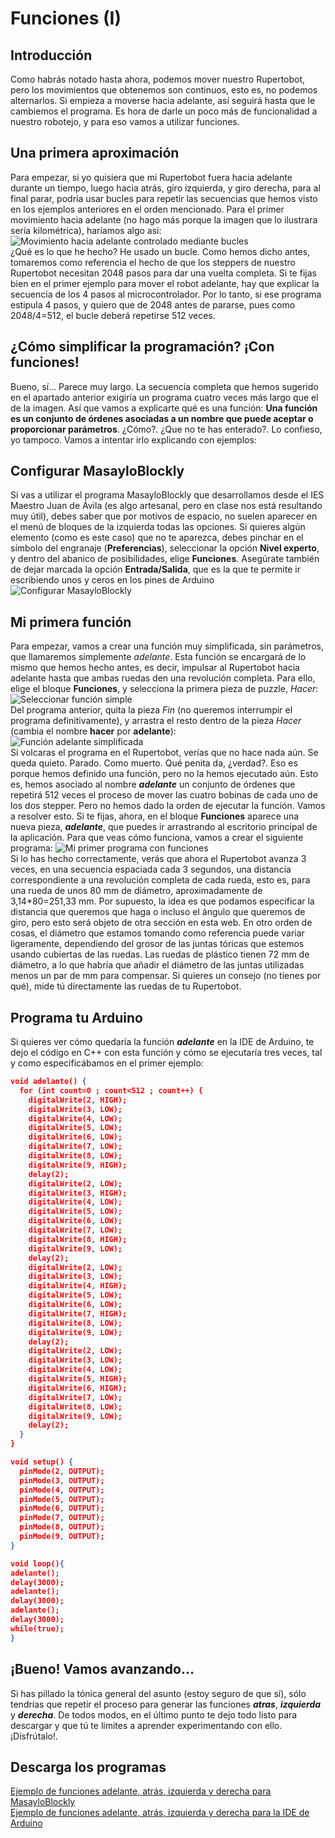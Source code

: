 # Funciones (I)  
## Introducción  
Como habrás notado hasta ahora, podemos mover nuestro Rupertobot, pero los movimientos que obtenemos son continuos, esto es, no podemos alternarlos. Si empieza a moverse hacia adelante, así seguirá hasta que le cambiemos el programa. Es hora de darle un poco más de funcionalidad a nuestro robotejo, y para eso vamos a utilizar funciones.  
## Una primera aproximación  
Para empezar, si yo quisiera que mi Rupertobot fuera hacia adelante durante un tiempo, luego hacia atrás, giro izquierda, y giro derecha, para al final parar, podría usar bucles para repetir las secuencias que hemos visto en los ejemplos anteriores en el orden mencionado. Para el primer movimiento hacia adelante (no hago más porque la imagen que lo ilustrara sería kilométrica), haríamos algo así:  
![Movimiento hacia adelante controlado mediante bucles](./img/primerAdelanteControlado.png)  
¿Qué es lo que he hecho? He usado un bucle. Como hemos dicho antes, tomaremos como referencia el hecho de que los steppers de nuestro Rupertobot necesitan 2048 pasos para dar una vuelta completa. Si te fijas bien en el primer ejemplo para mover el robot adelante, hay que explicar la secuencia de los 4 pasos al microcontrolador. Por lo tanto, si ese programa estipula 4 pasos, y quiero que de 2048 antes de pararse, pues como 2048/4=512, el bucle deberá repetirse 512 veces.  
## ¿Cómo simplificar la programación? ¡Con funciones!  
Bueno, sí... Parece muy largo. La secuencia completa que hemos sugerido en el apartado anterior exigiría un programa cuatro veces más largo que el de la imagen. Así que vamos a explicarte qué es una función: **Una función es un conjunto de órdenes asociadas a un nombre que puede aceptar o proporcionar parámetros**. ¿Cómo?. ¿Que no te has enterado?. Lo confieso, yo tampoco. Vamos a intentar irlo explicando con ejemplos:  
## Configurar MasayloBlockly  
Si vas a utilizar el programa MasayloBlockly que desarrollamos desde el IES Maestro Juan de Ávila (es algo artesanal, pero en clase nos está resultando muy útil), debes saber que por motivos de espacio, no suelen aparecer en el menú de bloques de la izquierda todas las opciones. Si quieres algún elemento (como es este caso) que no te aparezca, debes pinchar en el símbolo del engranaje (**Preferencias**), seleccionar la opción **Nivel experto**, y dentro del abanico de posibilidades, elige **Funciones**. Asegúrate también de dejar marcada la opción **Entrada/Salida**, que es la que te permite ir escribiendo unos y ceros en los pines de Arduino
![Configurar MasayloBlockly](./img/configuracionMasaylo.png)  
## Mi primera función  
Para empezar, vamos a crear una función muy simplificada, sin parámetros, que llamaremos simplemente *adelante*. Esta función se encargará de lo mismo que hemos hecho antes, es decir, impulsar al Rupertobot hacia adelante hasta que ambas ruedas den una revolución completa. Para ello, elige el bloque **Funciones**, y selecciona la primera pieza de puzzle, *Hacer*:  
![Seleccionar función simple](./img/funciones1.png)  
Del programa anterior, quita la pieza *Fin* (no queremos interrumpir el programa definitivamente), y arrastra el resto dentro de la pieza *Hacer* (cambia el nombre **hacer** por **adelante**):  
![Función adelante simplificada](./img/funciones2.png)  
Si volcaras el programa en el Rupertobot, verías que no hace nada aún. Se queda quieto. Parado. Como muerto. Qué penita da, ¿verdad?. Eso es porque hemos definido una función, pero no la hemos ejecutado aún. Esto es, hemos asociado al nombre ***adelante*** un conjunto de órdenes que repetirá 512 veces el proceso de mover las cuatro bobinas de cada uno de los dos stepper. Pero no hemos dado la orden de ejecutar la función. Vamos a resolver esto. Si te fijas, ahora, en el bloque **Funciones** aparece una nueva pieza, ***adelante***, que puedes ir arrastrando al escritorio principal de la aplicación. Para que veas cómo funciona, vamos a crear el siguiente programa: 
![Mi primer programa con funciones](./img/funciones3.png)  
Si lo has hecho correctamente, verás que ahora el Rupertobot avanza 3 veces, en una secuencia espaciada cada 3 segundos, una distancia correspondiente a una revolución completa de cada rueda, esto es, para una rueda de unos 80 mm de diámetro, aproximadamente de 3,14*80=251,33 mm. Por supuesto, la idea es que podamos especificar la distancia que queremos que haga o incluso el ángulo que queremos de giro, pero esto será objeto de otra sección en esta web. 
En otro orden de cosas, el diámetro que estamos tomando como referencia puede variar ligeramente, dependiendo del grosor de las juntas tóricas que estemos usando cubiertas de las ruedas. Las ruedas de plástico tienen 72 mm de diámetro, a lo que habría que añadir el diámetro de las juntas utilizadas menos un par de mm para compensar. Si quieres un consejo (no tienes por qué), mide tú directamente las ruedas de tu Rupertobot.  
## Programa tu Arduino  
Si quieres ver cómo quedaría la función ***adelante*** en la IDE de Arduino, te dejo el código en C++ con esta función y cómo se ejecutaría tres veces, tal y como especificábamos en el primer ejemplo:
```json
void adelante() {
  for (int count=0 ; count<512 ; count++) {
    digitalWrite(2, HIGH);
    digitalWrite(3, LOW);
    digitalWrite(4, LOW);
    digitalWrite(5, LOW);
    digitalWrite(6, LOW);
    digitalWrite(7, LOW);
    digitalWrite(8, LOW);
    digitalWrite(9, HIGH);
    delay(2);
    digitalWrite(2, LOW);
    digitalWrite(3, HIGH);
    digitalWrite(4, LOW);
    digitalWrite(5, LOW);
    digitalWrite(6, LOW);
    digitalWrite(7, LOW);
    digitalWrite(8, HIGH);
    digitalWrite(9, LOW);
    delay(2);
    digitalWrite(2, LOW);
    digitalWrite(3, LOW);
    digitalWrite(4, HIGH);
    digitalWrite(5, LOW);
    digitalWrite(6, LOW);
    digitalWrite(7, HIGH);
    digitalWrite(8, LOW);
    digitalWrite(9, LOW);
    delay(2);
    digitalWrite(2, LOW);
    digitalWrite(3, LOW);
    digitalWrite(4, LOW);
    digitalWrite(5, HIGH);
    digitalWrite(6, HIGH);
    digitalWrite(7, LOW);
    digitalWrite(8, LOW);
    digitalWrite(9, LOW);
    delay(2);
  }
}

void setup() {
  pinMode(2, OUTPUT);
  pinMode(3, OUTPUT);
  pinMode(4, OUTPUT);
  pinMode(5, OUTPUT);
  pinMode(6, OUTPUT);
  pinMode(7, OUTPUT);
  pinMode(8, OUTPUT);
  pinMode(9, OUTPUT);
}

void loop(){
adelante();
delay(3000);
adelante();
delay(3000);
adelante();
delay(3000);
while(true);
}
```  
## ¡Bueno! Vamos avanzando...
Si has pillado la tónica general del asunto (estoy seguro de que sí), sólo tendrías que repetir el proceso para generar las funciones ***atras***, ***izquierda*** y ***derecha***. De todos modos, en el último punto te dejo todo listo para descargar y que tú te limites a aprender experimentando con ello. ¡Disfrútalo!. 

## Descarga los programas  
[Ejemplo de funciones adelante, atrás, izquierda y derecha para MasayloBlockly](./programas/funcionessinParametros.bloc)  
[Ejemplo de funciones adelante, atrás, izquierda y derecha para la IDE de Arduino](./programas/funcionessinParametros.ino) 

